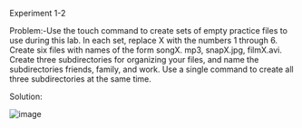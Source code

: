 Experiment 1-2

Problem:-Use the touch command to create sets of empty practice files to use during this lab. In each set, replace X with the numbers 1 through 6. Create six files with names of the form songX. mp3, snapX.jpg, filmX.avi. Create three subdirectories for organizing your files, and name the subdirectories friends, family, and work. Use a single command to create all three subdirectories at the same time.

Solution:

![image](https://github.com/user-attachments/assets/9d614dd7-bae6-452b-98e3-71b09c746825)
